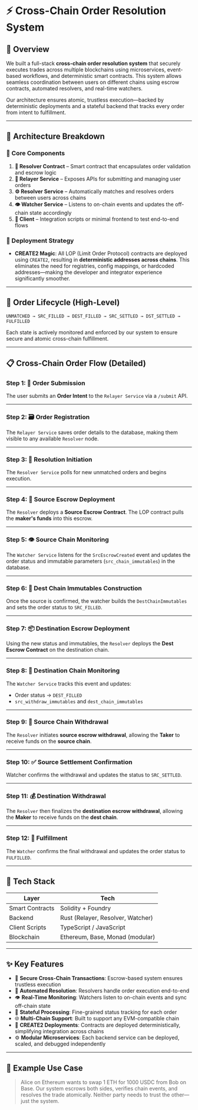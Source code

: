 # ⚡ Cross-Chain Order Resolution System

## 🚀 Overview

We built a full-stack **cross-chain order resolution system** that securely executes trades across multiple blockchains using microservices, event-based workflows, and deterministic smart contracts. This system allows seamless coordination between users on different chains using escrow contracts, automated resolvers, and real-time watchers.

Our architecture ensures atomic, trustless execution—backed by deterministic deployments and a stateful backend that tracks every order from intent to fulfillment.

---

## 🧠 Architecture Breakdown

### 🔩 Core Components

1. **📝 Resolver Contract** – Smart contract that encapsulates order validation and escrow logic
2. **🚚 Relayer Service** – Exposes APIs for submitting and managing user orders
3. **⚙️ Resolver Service** – Automatically matches and resolves orders between users across chains
4. **👁️ Watcher Service** – Listens to on-chain events and updates the off-chain state accordingly
5. **🧪 Client** – Integration scripts or minimal frontend to test end-to-end flows

### 🧬 Deployment Strategy

* **CREATE2 Magic**: All LOP (Limit Order Protocol) contracts are deployed using `CREATE2`, resulting in **deterministic addresses across chains**. This eliminates the need for registries, config mappings, or hardcoded addresses—making the developer and integrator experience significantly smoother.

---

## 🔄 Order Lifecycle (High-Level)

```
UNMATCHED → SRC_FILLED → DEST_FILLED → SRC_SETTLED → DST_SETTLED → FULFILLED
```

Each state is actively monitored and enforced by our system to ensure secure and atomic cross-chain fulfillment.

---

## 📋 Cross-Chain Order Flow (Detailed)

### Step 1: 📝 Order Submission

The user submits an **Order Intent** to the `Relayer Service` via a `/submit` API.

---

### Step 2: 🗃️ Order Registration

The `Relayer Service` saves order details to the database, making them visible to any available `Resolver` node.

---

### Step 3: 🤖 Resolution Initiation

The `Resolver Service` polls for new unmatched orders and begins execution.

---

### Step 4: 🔐 Source Escrow Deployment

The `Resolver` deploys a **Source Escrow Contract**. The LOP contract pulls the **maker's funds** into this escrow.

---

### Step 5: 👁️ Source Chain Monitoring

The `Watcher Service` listens for the `SrcEscrowCreated` event and updates the order status and immutable parameters (`src_chain_immutables`) in the database.

---

### Step 6: 🧬 Dest Chain Immutables Construction

Once the source is confirmed, the watcher builds the `DestChainImmutables` and sets the order status to `SRC_FILLED`.

---

### Step 7: 📦 Destination Escrow Deployment

Using the new status and immutables, the `Resolver` deploys the **Dest Escrow Contract** on the destination chain.

---

### Step 8: 👀 Destination Chain Monitoring

The `Watcher Service` tracks this event and updates:

* Order status → `DEST_FILLED`
* `src_withdraw_immutables` and `dest_chain_immutables`

---

### Step 9: 💸 Source Chain Withdrawal

The `Resolver` initiates **source escrow withdrawal**, allowing the **Taker** to receive funds on the **source chain**.

---

### Step 10: ✅ Source Settlement Confirmation

Watcher confirms the withdrawal and updates the status to `SRC_SETTLED`.

---

### Step 11: 💰 Destination Withdrawal

The `Resolver` then finalizes the **destination escrow withdrawal**, allowing the **Maker** to receive funds on the **dest chain**.

---

### Step 12: 🎉 Fulfillment

The `Watcher` confirms the final withdrawal and updates the order status to `FULFILLED`.

---

## 🧰 Tech Stack

| Layer           | Tech                              |
| --------------- | --------------------------------- |
| Smart Contracts | Solidity + Foundry                |
| Backend         | Rust (Relayer, Resolver, Watcher) |
| Client Scripts  | TypeScript / JavaScript           |
| Blockchain      | Ethereum, Base, Monad (modular)   |

---

## ✨ Key Features

* 🔐 **Secure Cross-Chain Transactions**: Escrow-based system ensures trustless execution
* 🤖 **Automated Resolution**: Resolvers handle order execution end-to-end
* 👁️ **Real-Time Monitoring**: Watchers listen to on-chain events and sync off-chain state
* 🧠 **Stateful Processing**: Fine-grained status tracking for each order
* 🌐 **Multi-Chain Support**: Built to support any EVM-compatible chain
* 🧩 **CREATE2 Deployments**: Contracts are deployed deterministically, simplifying integration across chains
* ⚙️ **Modular Microservices**: Each backend service can be deployed, scaled, and debugged independently

---

## 📎 Example Use Case

> Alice on Ethereum wants to swap 1 ETH for 1000 USDC from Bob on Base.
> Our system escrows both sides, verifies chain events, and resolves the trade atomically. Neither party needs to trust the other—just the system.

